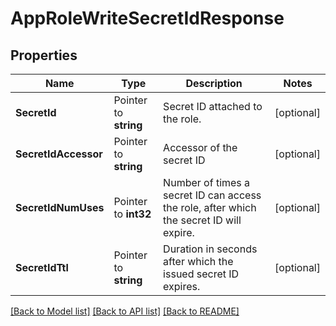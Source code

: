 # AppRoleWriteSecretIdResponse


## Properties

Name | Type | Description | Notes
------------ | ------------- | ------------- | -------------
**SecretId** | Pointer to **string** | Secret ID attached to the role. | [optional] 
**SecretIdAccessor** | Pointer to **string** | Accessor of the secret ID | [optional] 
**SecretIdNumUses** | Pointer to **int32** | Number of times a secret ID can access the role, after which the secret ID will expire. | [optional] 
**SecretIdTtl** | Pointer to **string** | Duration in seconds after which the issued secret ID expires. | [optional] 





[[Back to Model list]](../README.md#documentation-for-models) [[Back to API list]](../README.md#documentation-for-api-endpoints) [[Back to README]](../README.md)


